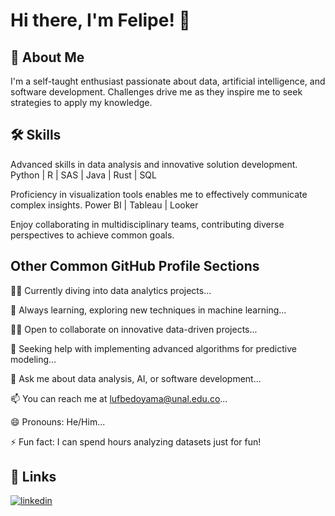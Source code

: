 # Hi there, I'm Felipe! 👋

## 🚀 About Me
I'm a self-taught enthusiast passionate about data, artificial intelligence, and software development. Challenges drive me as they inspire me to seek strategies to apply my knowledge.

## 🛠 Skills
Advanced skills in data analysis and innovative solution development. 
Python | R | SAS | Java | Rust | SQL

Proficiency in visualization tools enables me to effectively communicate complex insights. 
Power BI | Tableau | Looker

Enjoy collaborating in multidisciplinary teams, contributing diverse perspectives to achieve common goals.

## Other Common GitHub Profile Sections
👩‍💻 Currently diving into data analytics projects...

🧠 Always learning, exploring new techniques in machine learning...

👯‍♀️ Open to collaborate on innovative data-driven projects...

🤔 Seeking help with implementing advanced algorithms for predictive modeling...

💬 Ask me about data analysis, AI, or software development...

📫 You can reach me at [lufbedoyama@unal.edu.co](mailto:lufbedoyama@unal.edu.co)...

😄 Pronouns: He/Him...

⚡️ Fun fact: I can spend hours analyzing datasets just for fun!

## 🔗 Links

[![linkedin](https://img.shields.io/badge/linkedin-0A66C2?style=for-the-badge&logo=linkedin&logoColor=white)](https://www.linkedin.com/in/felbed/)
